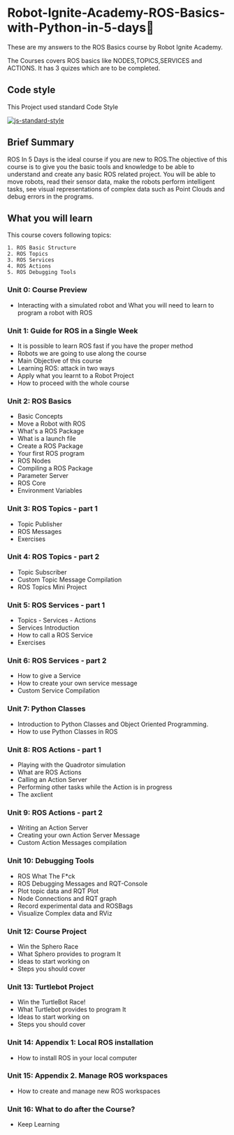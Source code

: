 # Robot-Ignite-Academy-ROS-Basics-with-Python-in-5-days:clap:

These are my answers to the ROS Basics course by Robot Ignite Academy.

The Courses covers ROS basics like NODES,TOPICS,SERVICES and ACTIONS.
It has 3 quizes which are to be completed.

## Code style
This Project used standard Code Style

[![js-standard-style](https://img.shields.io/badge/code%20style-standard-brightgreen.svg?style=flat)](https://github.com/feross/standard)


## Brief Summary

ROS In 5 Days is the ideal course if you are new to ROS.The objective of this course is to give you the basic tools and knowledge to be able to understand and create any basic ROS related project. You will be able to move robots, read their sensor data, make the robots perform intelligent tasks, see visual representations of complex data such as Point Clouds and debug errors in the programs.


## What you will learn

This course covers following topics:

    1. ROS Basic Structure
    2. ROS Topics
    3. ROS Services
    4. ROS Actions
    5. ROS Debugging Tools


### Unit 0: Course Preview
- Interacting with a simulated robot and What you will need to learn to program a robot with ROS


### Unit 1: Guide for ROS in a Single Week
- It is possible to learn ROS fast if you have the proper method
- Robots we are going to use along the course
- Main Objective of this course
- Learning ROS: attack in two ways
- Apply what you learnt to a Robot Project
- How to proceed with the whole course

   
### Unit 2: ROS Basics
- Basic Concepts
- Move a Robot with ROS
- What's a ROS Package
- What is a launch file
- Create a ROS Package
- Your first ROS program
- ROS Nodes
- Compiling a ROS Package
- Parameter Server
- ROS Core
- Environment Variables

  
### Unit 3: ROS Topics - part 1
- Topic Publisher
- ROS Messages
- Exercises

    
### Unit 4: ROS Topics - part 2
- Topic Subscriber
- Custom Topic Message Compilation
- ROS Topics Mini Project


### Unit 5: ROS Services - part 1
- Topics - Services - Actions
- Services Introduction
- How to call a ROS Service
- Exercises


### Unit 6: ROS Services - part 2
- How to give a Service
- How to create your own service message
- Custom Service Compilation


### Unit 7: Python Classes
- Introduction to Python Classes and Object Oriented Programming.
- How to use Python Classes in ROS


### Unit 8: ROS Actions - part 1
- Playing with the Quadrotor simulation
- What are ROS Actions
- Calling an Action Server
- Performing other tasks while the Action is in progress
- The axclient


### Unit 9: ROS Actions - part 2
- Writing an Action Server
- Creating your own Action Server Message
- Custom Action Messages compilation

### Unit 10: Debugging Tools
- ROS What The F*ck
- ROS Debugging Messages and RQT-Console
- Plot topic data and RQT Plot
- Node Connections and RQT graph
- Record experimental data and ROSBags
- Visualize Complex data and RViz


### Unit 12: Course Project
- Win the Sphero Race
- What Sphero provides to program It
- Ideas to start working on
- Steps you should cover


### Unit 13: Turtlebot Project
- Win the TurtleBot Race!
- What Turtlebot provides to program It
- Ideas to start working on
- Steps you should cover


### Unit 14: Appendix 1: Local ROS installation
- How to install ROS in your local computer


### Unit 15: Appendix 2. Manage ROS workspaces
- How to create and manage new ROS workspaces


### Unit 16: What to do after the Course?
- Keep Learning



